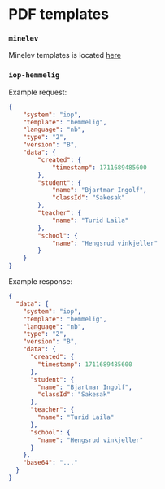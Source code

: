 # PDF templates

### `minelev`

Minelev templates is located [here](https://github.com/vtfk/minelev-api/blob/main/docs/postDocument.md)

### `iop-hemmelig`

Example request:
```json
{
	"system": "iop",
	"template": "hemmelig",
	"language": "nb",
	"type": "2",
	"version": "B",
	"data": {
		"created": {
			"timestamp": 1711689485600
		},
		"student": {
			"name": "Bjartmar Ingolf",
			"classId": "Sakesak"
		},
		"teacher": {
			"name": "Turid Laila"
		},
		"school": {
			"name": "Hengsrud vinkjeller"
		}
	}
}
```

Example response:
```json
{
  "data": {
    "system": "iop",
    "template": "hemmelig",
    "language": "nb",
    "type": "2",
    "version": "B",
    "data": {
      "created": {
        "timestamp": 1711689485600
      },
      "student": {
        "name": "Bjartmar Ingolf",
        "classId": "Sakesak"
      },
      "teacher": {
        "name": "Turid Laila"
      },
      "school": {
        "name": "Hengsrud vinkjeller"
      }
    },
    "base64": "..."
  }
}
```
